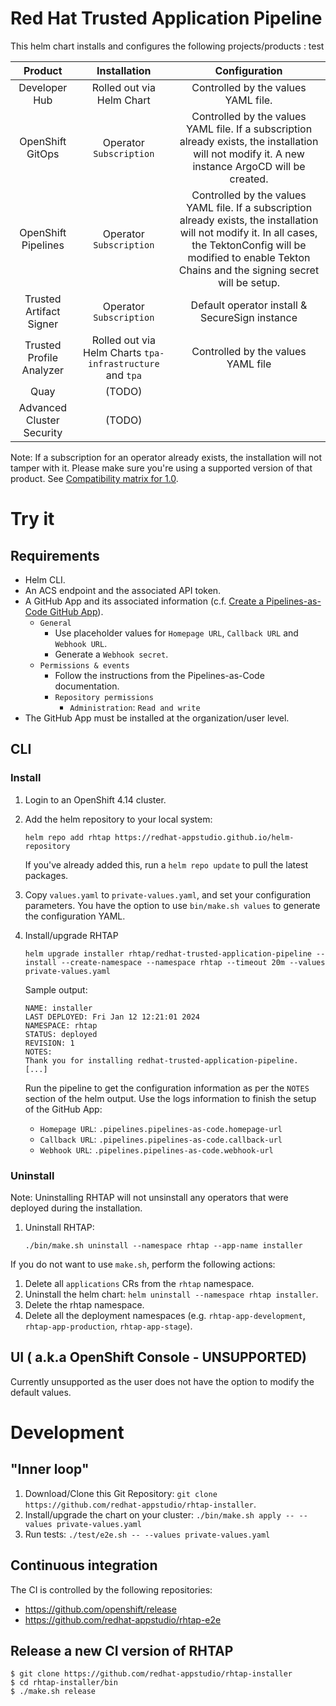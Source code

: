 # Red Hat Trusted Application Pipeline

This helm chart installs and configures the following projects/products :
test

| Product                   | Installation                                              | Configuration                                                                                                                                                                                                            |
| :-----------------------: | :-------------------------------------------------------: | :----------------------------------------------------------------------------------------------------------------------------------------------------------------------------------------------------------------------: |
| Developer Hub             | Rolled out via Helm Chart                                 | Controlled by the values YAML file.                                                                                                                                                                                      |
| OpenShift GitOps          | Operator `Subscription`                                   | Controlled by the values YAML file. If a subscription already exists, the installation will not modify it. A new instance ArgoCD will be created.                                                                     |
| OpenShift Pipelines       | Operator `Subscription`                                   | Controlled by the values YAML file. If a subscription already exists, the installation will not modify it. In all cases, the TektonConfig will be modified to enable Tekton Chains and the signing secret will be setup. |
| Trusted Artifact Signer   | Operator `Subscription`                                   | Default operator install & SecureSign instance                                                                                                                                                                           |
| Trusted Profile Analyzer  | Rolled out via Helm Charts `tpa-infrastructure` and `tpa` | Controlled by the values YAML file                                                                                                                                                                                       |
| Quay                      | (TODO)                                                    |                                                                                                                                                                                                                          |
| Advanced Cluster Security | (TODO)                                                    |                                                                                                                                                                                                                          |

Note: If a subscription for an operator already exists, the installation will not tamper with it. Please make sure you're using a supported version of that product. See [Compatibility matrix for 1.0](https://access.redhat.com/documentation/en-us/red_hat_trusted_application_pipeline/1.0/html/release_notes_for_red_hat_trusted_application_pipeline_1.0/con_support_matrix_default).

# Try it

## Requirements

* Helm CLI.
* An ACS endpoint and the associated API token.
* A GitHub App and its associated information (c.f. [Create a Pipelines-as-Code GitHub App](https://pipelinesascode.com/docs/install/github_apps/)).
  * `General`
    * Use placeholder values for `Homepage URL`, `Callback URL` and `Webhook URL`.
    * Generate a `Webhook secret`.
  * `Permissions & events`
    * Follow the instructions from the Pipelines-as-Code documentation.
    * `Repository permissions`
      * `Administration`: `Read and write`
* The GitHub App must be installed at the organization/user level.

## CLI

### Install
1. Login to an OpenShift 4.14 cluster.

2. Add the helm repository to your local system:

    `helm repo add rhtap https://redhat-appstudio.github.io/helm-repository`
    
    If you've already added this, run a `helm repo update` to pull the latest packages.

3. Copy `values.yaml` to `private-values.yaml`, and set your configuration parameters. You have the option to use `bin/make.sh values` to generate the configuration YAML.

4. Install/upgrade RHTAP

    `helm upgrade installer rhtap/redhat-trusted-application-pipeline --install --create-namespace --namespace rhtap --timeout 20m --values private-values.yaml`

    Sample output:
    
    ```
    NAME: installer
    LAST DEPLOYED: Fri Jan 12 12:21:01 2024
    NAMESPACE: rhtap
    STATUS: deployed
    REVISION: 1
    NOTES:
    Thank you for installing redhat-trusted-application-pipeline.
    [...]
    ```

    Run the pipeline to get the configuration information as per the `NOTES` section of the helm output.
    Use the logs information to finish the setup of the GitHub App:
    * `Homepage URL`: `.pipelines.pipelines-as-code.homepage-url`
    * `Callback URL`: `.pipelines.pipelines-as-code.callback-url`
    * `Webhook URL`: `.pipelines.pipelines-as-code.webhook-url`

### Uninstall

Note: Uninstalling RHTAP will not unsinstall any operators that were deployed during the installation.

1. Uninstall RHTAP:

    `./bin/make.sh uninstall --namespace rhtap --app-name installer`

If you do not want to use `make.sh`, perform the following actions:
1. Delete all `applications` CRs from the `rhtap` namespace.
2. Uninstall the helm chart: `helm uninstall --namespace rhtap installer`.
3. Delete the rhtap namespace.
4. Delete all the deployment namespaces (e.g. `rhtap-app-development`, `rhtap-app-production`, `rhtap-app-stage`).

## UI ( a.k.a OpenShift Console - UNSUPPORTED)

Currently unsupported as the user does not have the option to modify the default values.

# Development

## "Inner loop"

1. Download/Clone this Git Repository: `git clone https://github.com/redhat-appstudio/rhtap-installer`.
2. Install/upgrade the chart on your cluster: `./bin/make.sh apply -- --values private-values.yaml`
3. Run tests: `./test/e2e.sh -- --values private-values.yaml`

## Continuous integration

The CI is controlled by the following repositories:
* https://github.com/openshift/release
* https://github.com/redhat-appstudio/rhtap-e2e

## Release a new CI version of RHTAP

```
$ git clone https://github.com/redhat-appstudio/rhtap-installer
$ cd rhtap-installer/bin
$ ./make.sh release
```
